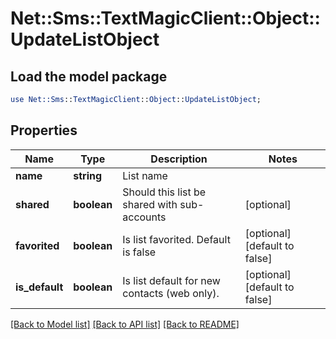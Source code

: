 # Net::Sms::TextMagicClient::Object::UpdateListObject

## Load the model package
```perl
use Net::Sms::TextMagicClient::Object::UpdateListObject;
```

## Properties
Name | Type | Description | Notes
------------ | ------------- | ------------- | -------------
**name** | **string** | List name | 
**shared** | **boolean** | Should this list be shared with sub-accounts | [optional] 
**favorited** | **boolean** | Is list favorited. Default is false | [optional] [default to false]
**is_default** | **boolean** | Is list default for new contacts (web only). | [optional] [default to false]

[[Back to Model list]](../README.md#documentation-for-models) [[Back to API list]](../README.md#documentation-for-api-endpoints) [[Back to README]](../README.md)


